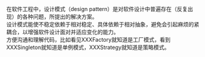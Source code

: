 在软件工程中，设计模式（design pattern）是对软件设计中普遍存在（反复出现）的各种问题，所提出的解决方案。       
设计模式能使不稳定依赖于相对稳定、具体依赖于相对抽象，避免会引起麻烦的紧耦合，以增强软件设计面对并适应变化的能力。       
方便沟通和理解代码，比如看见XXXFactory就知道是工厂模式，看到XXXSingleton就知道是单例模式，XXXStrategy就知道是策略模式。       
